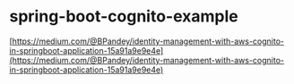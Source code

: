 # spring-boot-cognito-example
[https://medium.com/@BPandey/identity-management-with-aws-cognito-in-springboot-application-15a91a9e9e4e](https://medium.com/@BPandey/identity-management-with-aws-cognito-in-springboot-application-15a91a9e9e4e)
